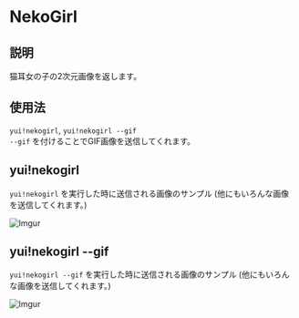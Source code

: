 # NekoGirl

## 説明

猫耳女の子の2次元画像を返します。

## 使用法

`yui!nekogirl`, `yui!nekogirl --gif`  
`--gif` を付けることでGIF画像を送信してくれます。

## yui!nekogirl

`yui!nekogirl` を実行した時に送信される画像のサンプル (他にもいろんな画像を送信してくれます。)

![Imgur](https://i.imgur.com/mvAklDP.png)

## yui!nekogirl --gif

`yui!nekogirl --gif` を実行した時に送信される画像のサンプル (他にもいろんな画像を送信してくれます。)

![Imgur](https://i.imgur.com/BqU21uf.gif)
